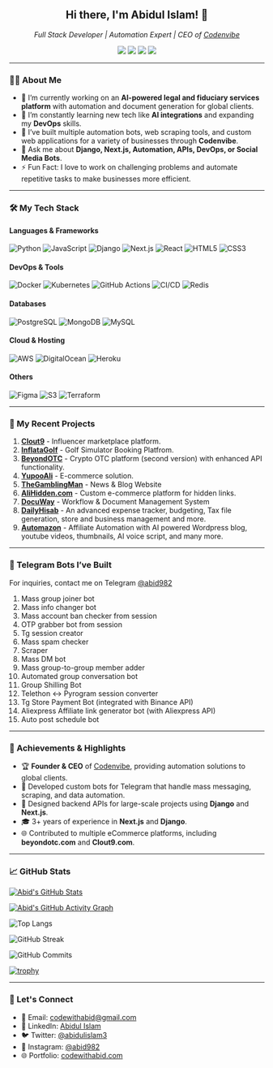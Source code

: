 <!-- Profile Banner -->
<h2 align="center"> Hi there, I'm Abidul Islam! 👋 </h2>
<p align="center">
  <em>Full Stack Developer | Automation Expert | CEO of <a href="https://codenvibe.com">Codenvibe</a></em>
</p>

<p align="center">
  <a href="https://twitter.com/abidulislam3"><img src="https://img.shields.io/twitter/follow/abidulislam3?style=social"></a>
  <a href="https://linkedin.com/in/abid982"><img src="https://img.shields.io/badge/-Abidul%20Islam-blue?style=flat&logo=Linkedin&logoColor=white"></a>
  <a href="mailto:codewithabid@gmail.com"><img src="https://img.shields.io/badge/Email-codewithabid%40gmail.com-red"></a>
  <a href="https://instagram.com/abid982"><img src="https://img.shields.io/badge/-Instagram-833AB4?style=flat&logo=Instagram&logoColor=white"></a>
</p>

---

### 👨‍💻 About Me

- 🔭 I’m currently working on an **AI-powered legal and fiduciary services platform** with automation and document generation for global clients.
- 🌱 I’m constantly learning new tech like **AI integrations** and expanding my **DevOps** skills.
- 🚀 I’ve built multiple automation bots, web scraping tools, and custom web applications for a variety of businesses through **Codenvibe**.
- 💬 Ask me about **Django, Next.js, Automation, APIs, DevOps, or Social Media Bots**.
- ⚡ Fun Fact: I love to work on challenging problems and automate repetitive tasks to make businesses more efficient.

---

### 🛠️ My Tech Stack

#### Languages & Frameworks
![Python](https://img.shields.io/badge/-Python-333?style=flat&logo=python)
![JavaScript](https://img.shields.io/badge/-JavaScript-333?style=flat&logo=javascript)
![Django](https://img.shields.io/badge/-Django-092E20?style=flat&logo=django&logoColor=white)
![Next.js](https://img.shields.io/badge/-Next.js-000?style=flat&logo=next.js&logoColor=white)
![React](https://img.shields.io/badge/-React-333?style=flat&logo=react)
![HTML5](https://img.shields.io/badge/-HTML5-E34F26?style=flat&logo=html5&logoColor=white)
![CSS3](https://img.shields.io/badge/-CSS3-1572B6?style=flat&logo=css3)

#### DevOps & Tools
![Docker](https://img.shields.io/badge/-Docker-2496ED?style=flat&logo=docker&logoColor=white)
![Kubernetes](https://img.shields.io/badge/-Kubernetes-326CE5?style=flat&logo=kubernetes&logoColor=white)
![GitHub Actions](https://img.shields.io/badge/-GitHub%20Actions-2088FF?style=flat&logo=github-actions&logoColor=white)
![CI/CD](https://img.shields.io/badge/-CI/CD-333?style=flat&logo=gitlab)
![Redis](https://img.shields.io/badge/-Redis-DC382D?style=flat&logo=redis&logoColor=white)

#### Databases
![PostgreSQL](https://img.shields.io/badge/-PostgreSQL-336791?style=flat&logo=postgresql&logoColor=white)
![MongoDB](https://img.shields.io/badge/-MongoDB-47A248?style=flat&logo=mongodb&logoColor=white)
![MySQL](https://img.shields.io/badge/-MySQL-00758F?style=flat&logo=mysql&logoColor=white)

#### Cloud & Hosting
![AWS](https://img.shields.io/badge/Amazon%20AWS-232F3E?style=flat&logo=amazon-aws)
![DigitalOcean](https://img.shields.io/badge/-DigitalOcean-0080FF?style=flat&logo=digitalocean&logoColor=white)
![Heroku](https://img.shields.io/badge/-Heroku-430098?style=flat&logo=heroku&logoColor=white)

#### Others
![Figma](https://img.shields.io/badge/-Figma-F24E1E?style=flat&logo=figma&logoColor=white)
![S3](https://img.shields.io/badge/-S3-333?style=flat&logo=amazon-s3)
![Terraform](https://img.shields.io/badge/-Terraform-623CE4?style=flat&logo=terraform&logoColor=white)

---

### 🚀 My Recent Projects

1. **[Clout9](https://clout9.com)** - Influencer marketplace platform.
2. **[InflataGolf](https://inflatagolf.com)** - Golf Simulator Booking Platfrom.
3. **[BeyondOTC](https://beyondotc.com)** - Crypto OTC platform (second version) with enhanced API functionality.
4. **[YupooAli](https://yupooali.com)** - E-commerce solution.
5. **[TheGamblingMan](https://thegamblingman.com)** - News & Blog Website
6. **[AliHidden.com](https://alihidden.com)** - Custom e-commerce platform for hidden links.
7. **[DocuWay](https://docuway.com)** - Workflow & Document Management System
8. **[DailyHisab](https://dailyhisab.com)** - An advanced expense tracker, budgeting, Tax file generation, store and business management and more.
9. **[Automazon](https://automazon.com)** - Affiliate Automation with AI powered Wordpress blog, youtube videos, thumbnails, AI voice script, and many more.

---

### 🤖 Telegram Bots I’ve Built
For inquiries, contact me on Telegram [@abid982](https://t.me/abid982)

1. Mass group joiner bot
2. Mass info changer bot
3. Mass account ban checker from session
4. OTP grabber bot from session
5. Tg session creator
6. Mass spam checker
7. Scraper
8. Mass DM bot 
9. Mass group-to-group member adder
10. Automated group conversation bot
11. Group Shilling Bot
12. Telethon <-> Pyrogram session converter
13. Tg Store Payment Bot (integrated with Binance API)
14. Aliexpress Affiliate link generator bot (with Aliexpress API)
15. Auto post schedule bot

---

### 🌟 Achievements & Highlights

- 🏆 **Founder & CEO** of [Codenvibe](https://codenvibe.com), providing automation solutions to global clients.
- 🚀 Developed custom bots for Telegram that handle mass messaging, scraping, and data automation.
- 🔧 Designed backend APIs for large-scale projects using **Django** and **Next.js**.
- 🎓 3+ years of experience in **Next.js** and **Django**.
- 🌐 Contributed to multiple eCommerce platforms, including **beyondotc.com** and **Clout9.com**.

---

### 📈 GitHub Stats

<!-- Profile Summary Card -->
[![Abid's GitHub Stats](https://github-profile-summary-cards.vercel.app/api/cards/profile-details?username=cwabid&theme=radical)](https://github.com/cwabid)

<!-- Contributions Graph -->
[![Abid's GitHub Activity Graph](https://github-readme-activity-graph.vercel.app/graph?username=cwabid&bg_color=0d1117&color=ffffff&line=00E676&point=FFFFFF&area=true&hide_border=true)](https://github.com/cwabid)

<!-- Top Languages Used -->
![Top Langs](https://github-readme-stats.vercel.app/api/top-langs/?username=cwabid&layout=compact&theme=radical&hide_border=true)

<!-- GitHub Streak -->
![GitHub Streak](https://github-readme-streak-stats.herokuapp.com/?user=cwabid&theme=radical&hide_border=true)

<!-- Total Commits in a Year -->
![GitHub Commits](https://github-readme-stats.vercel.app/api?username=cwabid&show_icons=true&count_private=true&include_all_commits=true&theme=radical&hide_border=true)

<!-- GitHub Trophies -->
[![trophy](https://github-profile-trophy.vercel.app/?username=cwabid&theme=radical)](https://github.com/cwabid)


---

### 💬 Let's Connect

- 📧 Email: [codewithabid@gmail.com](mailto:codewithabid@gmail.com)
- 💼 LinkedIn: [Abidul Islam](https://linkedin.com/in/abid982)
- 🐦 Twitter: [@abidulislam3](https://twitter.com/abidulislam3)
- 📸 Instagram: [@abid982](https://instagram.com/abid982)
- 🌐 Portfolio: [codewithabid.com](https://codewithabid.com)
